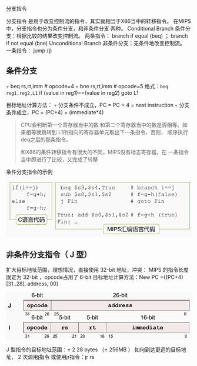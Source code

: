 分支指令

分支指令 是用于改变控制流的指令，其实就相当于X86当中的转移指令。 在MIPS中，分支指令也分为条件分支，和非条件分支 两种。
Conditional Branch 条件分支：根据比较的结果改变控制流。 两条指令： branch if equal (beq) ； branch if not equal (bne)
Unconditional Branch 非条件分支：无条件地改变控制流。 一条指令： jump (j)

## 条件分支
◦ beq rs,rt,imm # opcode=4
◦ bne rs,rt,imm # opcode=5
格式：`beq reg1,reg2,L1` if (value in reg1)==(value in reg2) goto L1

目标地址计算方法：
◦ 分支条件不成立，PC = PC + 4 = next instruction
◦ 分支条件成立，PC = (PC+4) + (immediate*4)

> CPU会判断第一个寄存器当中的数 和第二个寄存器当中的数是否相等。如果相等就跳转到 L1所指向的寄存器单元取出下一条指令，否则， 顺序执行deq之后的那条指令。
>
> 和X86的条件转移指令有很大的不同，MIPS没有标志寄存器，在 一条指令当中即进行了比较，又完成了转移

条件分支指令的示例

![image-20201031121523165](assets/image-20201031121523165.png)


## 非条件分支指令（ J 型）

扩大目标地址范围，理想情况，直接使用 32-bit 地址，冲突： MIPS 的指令长度固定为 32-bit ，opcode占用了 6-bit
目标地址计算方法：New PC ={(PC+4)[31..28], address, 00}

![image-20201031122110190](assets/image-20201031122110190.png)

J 型指令的目标地址范围：± 2 28 bytes （± 256MB ）
如何到达更远的目标地址， 2 次调用j指令 或使用jr指令：jr rs